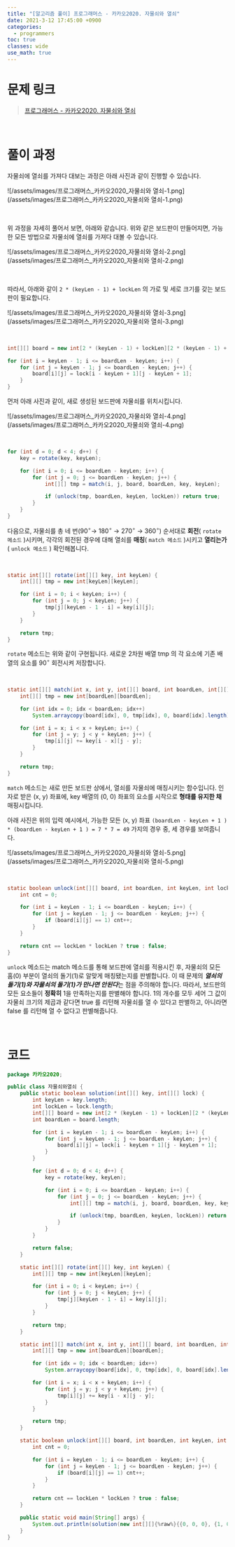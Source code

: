 ```yaml
---
title: "[알고리즘 풀이] 프로그래머스 - 카카오2020. 자물쇠와 열쇠"
date: 2021-3-12 17:45:00 +0900
categories:
  - programmers
toc: true
classes: wide
use_math: true
---
```


# 문제 링크

> [프로그래머스 - 카카오2020. 자물쇠와 열쇠](https://programmers.co.kr/learn/courses/30/lessons/60059)

<br>

# 풀이 과정

자물쇠에 열쇠를 가져다 대보는 과정은 아래 사진과 같이 진행할 수 있습니다. 

![/assets/images/프로그래머스_카카오2020_자물쇠와 열쇠-1.png](/assets/images/프로그래머스_카카오2020_자물쇠와 열쇠-1.png)

<br>

위 과정을 자세히 풀어서 보면, 아래와 같습니다. 위와 같은 보드판이 만들어지면, 가능한 모든 방법으로 자물쇠에 열쇠를 가져다 대볼 수 있습니다.

![/assets/images/프로그래머스_카카오2020_자물쇠와 열쇠-2.png](/assets/images/프로그래머스_카카오2020_자물쇠와 열쇠-2.png)

<br>

따라서, 아래와 같이 `2 * (keyLen - 1) + lockLen` 의 가로 및 세로 크기를 갖는 보드판이 필요합니다.

![/assets/images/프로그래머스_카카오2020_자물쇠와 열쇠-3.png](/assets/images/프로그래머스_카카오2020_자물쇠와 열쇠-3.png)

<br>

```java
int[][] board = new int[2 * (keyLen - 1) + lockLen][2 * (keyLen - 1) + lockLen];

for (int i = keyLen - 1; i <= boardLen - keyLen; i++) {
    for (int j = keyLen - 1; j <= boardLen - keyLen; j++) {
        board[i][j] = lock[i - keyLen + 1][j - keyLen + 1];
    }
}
```

먼저 아래 사진과 같이, 새로 생성된 보드판에 자물쇠를 위치시킵니다.

![/assets/images/프로그래머스_카카오2020_자물쇠와 열쇠-4.png](/assets/images/프로그래머스_카카오2020_자물쇠와 열쇠-4.png)

<br>

```java
for (int d = 0; d < 4; d++) {
    key = rotate(key, keyLen);

    for (int i = 0; i <= boardLen - keyLen; i++) {
        for (int j = 0; j <= boardLen - keyLen; j++) {
            int[][] tmp = match(i, j, board, boardLen, key, keyLen);

            if (unlock(tmp, boardLen, keyLen, lockLen)) return true;
        }
    }
}
```

다음으로, 자물쇠를 총 네 번($90^\circ$→ $180^\circ$ → $270^\circ$ → $360^\circ$) 순서대로 **회전**( `rotate 메소드` )시키며, 각각의 회전된 경우에 대해 열쇠를 **매칭**( `match 메소드` )시키고 **열리는가**( `unlock 메소드` ) 확인해봅니다.

<br>

```java
static int[][] rotate(int[][] key, int keyLen) {
    int[][] tmp = new int[keyLen][keyLen];

    for (int i = 0; i < keyLen; i++) {
        for (int j = 0; j < keyLen; j++) {
            tmp[j][keyLen - 1 - i] = key[i][j];
        }
    }

    return tmp;
}
```

`rotate` 메소드는 위와 같이 구현됩니다. 새로운 2차원 배열 tmp 의 각 요소에 기존 배열의 요소를 $90^\circ$ 회전시켜 저장합니다.

<br>

```java
static int[][] match(int x, int y, int[][] board, int boardLen, int[][] key, int keyLen) {
    int[][] tmp = new int[boardLen][boardLen];

    for (int idx = 0; idx < boardLen; idx++)
        System.arraycopy(board[idx], 0, tmp[idx], 0, board[idx].length);

    for (int i = x; i < x + keyLen; i++) {
        for (int j = y; j < y + keyLen; j++) {
            tmp[i][j] += key[i - x][j - y];
        }
    }

    return tmp;
}
```

`match` 메소드는 새로 만든 보드판 상에서, 열쇠를 자물쇠에 매칭시키는 함수입니다. 인자로 받은 (x, y) 좌표에,  key 배열의 (0, 0) 좌표의 요소를 시작으로 **형태를 유지한 채** 매핑시킵니다.

아래 사진은 위의 입력 예시에서, 가능한 모든 (x, y) 좌표  `(boardLen - keyLen + 1 ) * (boardLen - keyLen + 1 ) = 7 * 7 = 49` 가지의 경우 중, 세 경우를 보여줍니다.

![/assets/images/프로그래머스_카카오2020_자물쇠와 열쇠-5.png](/assets/images/프로그래머스_카카오2020_자물쇠와 열쇠-5.png)

<br>

```java
static boolean unlock(int[][] board, int boardLen, int keyLen, int lockLen) {
    int cnt = 0;

    for (int i = keyLen - 1; i <= boardLen - keyLen; i++) {
        for (int j = keyLen - 1; j <= boardLen - keyLen; j++) {
            if (board[i][j] == 1) cnt++;
        }
    }

    return cnt == lockLen * lockLen ? true : false;
}
```

`unlock` 메소드는 match 메소드를 통해 보드판에 열쇠를 적용시킨 후, 자물쇠의 모든 홈(0) 부분이 열쇠의 돌기(1)로 알맞게 매칭됐는지를 판별합니다. 이 때 문제의 ***열쇠의 돌기(1)와 자물쇠의 돌기(1)가 만나면 안된다***는 점을 주의해야 합니다. 따라서, 보드판의 모든 요소들이 **정확히** 1을 만족하는지를 판별해야 합니다. 1의 개수를 모두 세어 그 값이 자물쇠 크기의 제곱과 같다면 true 를 리턴해 자물쇠를 열 수 있다고 판별하고, 아니라면 false 를 리턴해 열 수 없다고 판별해줍니다.

<br>

# 코드

```java
package 카카오2020;

public class 자물쇠와열쇠 {
    public static boolean solution(int[][] key, int[][] lock) {
        int keyLen = key.length;
        int lockLen = lock.length;
        int[][] board = new int[2 * (keyLen - 1) + lockLen][2 * (keyLen - 1) + lockLen];
        int boardLen = board.length;

        for (int i = keyLen - 1; i <= boardLen - keyLen; i++) {
            for (int j = keyLen - 1; j <= boardLen - keyLen; j++) {
                board[i][j] = lock[i - keyLen + 1][j - keyLen + 1];
            }
        }

        for (int d = 0; d < 4; d++) {
            key = rotate(key, keyLen);

            for (int i = 0; i <= boardLen - keyLen; i++) {
                for (int j = 0; j <= boardLen - keyLen; j++) {
                    int[][] tmp = match(i, j, board, boardLen, key, keyLen);

                    if (unlock(tmp, boardLen, keyLen, lockLen)) return true;
                }
            }
        }

        return false;
    }

    static int[][] rotate(int[][] key, int keyLen) {
        int[][] tmp = new int[keyLen][keyLen];

        for (int i = 0; i < keyLen; i++) {
            for (int j = 0; j < keyLen; j++) {
                tmp[j][keyLen - 1 - i] = key[i][j];
            }
        }

        return tmp;
    }

    static int[][] match(int x, int y, int[][] board, int boardLen, int[][] key, int keyLen) {
        int[][] tmp = new int[boardLen][boardLen];

        for (int idx = 0; idx < boardLen; idx++)
            System.arraycopy(board[idx], 0, tmp[idx], 0, board[idx].length);

        for (int i = x; i < x + keyLen; i++) {
            for (int j = y; j < y + keyLen; j++) {
                tmp[i][j] += key[i - x][j - y];
            }
        }

        return tmp;
    }

    static boolean unlock(int[][] board, int boardLen, int keyLen, int lockLen) {
        int cnt = 0;

        for (int i = keyLen - 1; i <= boardLen - keyLen; i++) {
            for (int j = keyLen - 1; j <= boardLen - keyLen; j++) {
                if (board[i][j] == 1) cnt++;
            }
        }

        return cnt == lockLen * lockLen ? true : false;
    }

    public static void main(String[] args) {
        System.out.println(solution(new int[][]{%raw%}{{0, 0, 0}, {1, 0, 0}, {0, 1, 1}}{%endraw%}, new int[][]{%raw%}{{1, 1, 1}, {1, 1, 0}, {1, 0, 1}}{%endraw%}));
    }
}
```